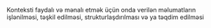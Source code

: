 Konteksti faydalı və mənalı etmək üçün onda verilən məlumatların işlənilməsi, təşkil edilməsi, strukturlaşdırılması və ya təqdim edilməsi
